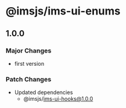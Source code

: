 # @imsjs/ims-ui-enums

## 1.0.0

### Major Changes

- first version

### Patch Changes

- Updated dependencies
  - @imsjs/ims-ui-hooks@1.0.0
